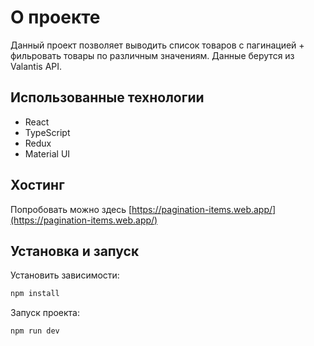 # О проекте

Данный проект позволяет выводить список товаров с пагинацией + фильровать товары по различным значениям.
Данные берутся из Valantis API. 

## Использованные технологии
- React
- TypeScript
- Redux
- Material UI
## Хостинг
Попробовать можно здесь [https://pagination-items.web.app/](https://pagination-items.web.app/)

## Установка и запуск

Установить зависимости:
```bash
npm install
```
Запуск проекта:
```bash
npm run dev
```
